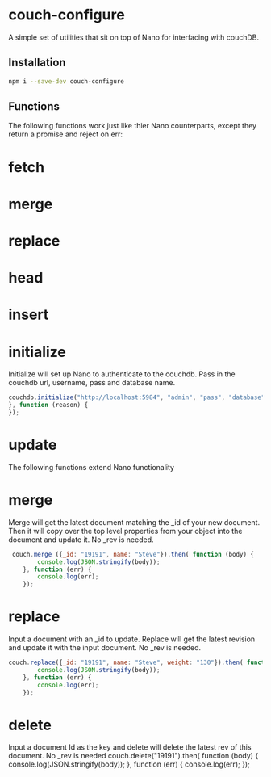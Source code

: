 # couch-configure
A simple set of utilities that sit on top of Nano for interfacing with couchDB.

## Installation
```bash
npm i --save-dev couch-configure
```

## Functions
The following functions work just like thier Nano counterparts, except they return a promise and reject on err:
# fetch
# merge
# replace
# head
# insert
# initialize
Initialize will set up Nano to authenticate to the couchdb.  Pass in the couchdb url, username, pass and database name.
```js
couchdb.initialize("http://localhost:5984", "admin", "pass", "database").then(function (response) {
}, function (reason) {
});
```
# update
The following functions extend Nano functionality 
# merge
  Merge will get the latest document matching the _id of your new document.  Then it will copy over the top level properties from your object into the document and update it.
  No _rev is needed.
```js
 couch.merge ({_id: "19191", name: "Steve"}).then( function (body) {
        console.log(JSON.stringify(body));
    }, function (err) {
        console.log(err);
    });
```
# replace
Input a document with an _id to update.  Replace will get the latest revision and update it with the input document.
No _rev is needed. 
```js
couch.replace({_id: "19191", name: "Steve", weight: "130"}).then( function (body) {
        console.log(JSON.stringify(body));
    }, function (err) {
        console.log(err);
    });
```
# delete
Input a document Id as the key and delete will delete the latest rev of this document.
No _rev is needed
couch.delete("19191").then( function (body) {
        console.log(JSON.stringify(body));
    }, function (err) {
        console.log(err);
    });
